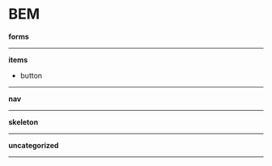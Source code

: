 BEM
===
__forms__
- - - - - - - - - - - 

__items__
* button
- - - - - - - - - - -

__nav__
- - - - - - - - - - -

__skeleton__
- - - - - - - - - - -

__uncategorized__
- - - - - - - - - - -
